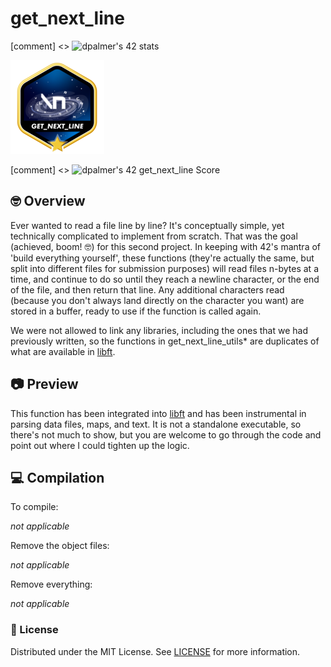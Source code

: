 # get_next_line
[comment] <> ![dpalmer's 42 stats](https://badge42.vercel.app/api/v2/cli5pb141011308mh1fmi5qrq/stats?cursusId=21&coalitionId=271)

![Achievement Unlocked!](./assets/get_next_linem.png)

[comment] <> ![dpalmer's 42 get_next_line Score](https://badge42.vercel.app/api/v2/cli5pb141011308mh1fmi5qrq/project/2872683)

## 🤓 Overview
Ever wanted to read a file line by line? It's conceptually simple, yet technically complicated to implement from scratch. That was the goal (achieved, boom! 🤓) for this second project. In keeping with 42's mantra of 'build everything yourself', these functions (they're actually the same, but split into different files for submission purposes) will read files n-bytes at a time, and continue to do so until they reach a newline character, or the end of the file, and then return that line. Any additional characters read (because you don't always land directly on the character you want) are stored in a buffer, ready to use if the function is called again.

We were not allowed to link any libraries, including the ones that we had previously written, so the functions in get_next_line_utils* are duplicates of what are available in [libft](https://github.com/forbidden-arts/libft).

## 📷 Preview
This function has been integrated into [libft](https://github.com/forbidden-arts/libft) and has been instrumental in parsing  data files, maps, and text. It is not a standalone executable, so there's not much to show, but you are welcome to go through the code and point out where I could tighten up the logic.

## 💻 Compilation
To compile:

_not applicable_

Remove the object files:

_not applicable_

Remove everything:

_not applicable_

### 📝 License
Distributed under the MIT License. See [LICENSE](LICENSE) for more information.
